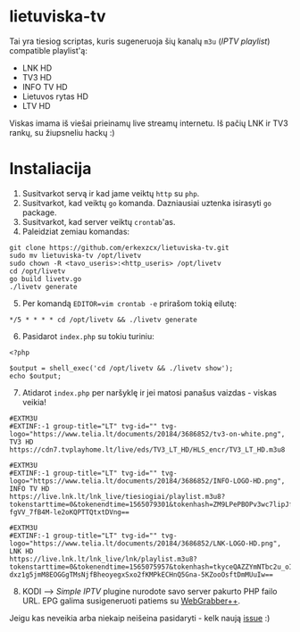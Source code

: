 # lietuviska-tv

Tai yra tiesiog scriptas, kuris sugeneruoja šių kanalų `m3u` (_IPTV playlist_) compatible playlist'ą:
* LNK HD
* TV3 HD
* INFO TV HD
* Lietuvos rytas HD
* LTV HD

Viskas imama iš viešai prieinamų live streamų internetu. Iš pačių LNK ir TV3 rankų, su žiupsneliu hackų :)

# Instaliacija

1. Susitvarkot servą ir kad jame veiktų `http` su `php`.
2. Susitvarkot, kad veiktų `go` komanda. Dazniausiai uztenka isirasyti `go` package.
3. Susitvarkot, kad server veiktų `crontab`'as.
4. Paleidziat zemiau komandas:
```
git clone https://github.com/erkexzcx/lietuviska-tv.git
sudo mv lietuviska-tv /opt/livetv
sudo chown -R <tavo_useris>:<http_useris> /opt/livetv
cd /opt/livetv
go build livetv.go
./livetv generate
```
5. Per komandą `EDITOR=vim crontab -e` prirašom tokią eilutę:
```
*/5 * * * * cd /opt/livetv && ./livetv generate
```
6. Pasidarot `index.php` su tokiu turiniu:
```
<?php

$output = shell_exec('cd /opt/livetv && ./livetv show');
echo $output;
```
7. Atidarot `index.php` per naršyklę ir jei matosi panašus vaizdas - viskas veikia!
```
#EXTM3U
#EXTINF:-1 group-title="LT" tvg-id="" tvg-logo="https://www.telia.lt/documents/20184/3686852/tv3-on-white.png", TV3 HD
https://cdn7.tvplayhome.lt/live/eds/TV3_LT_HD/HLS_encr/TV3_LT_HD.m3u8

#EXTM3U
#EXTINF:-1 group-title="LT" tvg-id="" tvg-logo="https://www.telia.lt/documents/20184/3686852/INFO-LOGO-HD.png", INFO TV HD
https://live.lnk.lt/lnk_live/tiesiogiai/playlist.m3u8?tokenstarttime=0&tokenendtime=1565079301&tokenhash=ZM9LPePBOPv3wc7lipJfJU5IB6H_fhmHajoSb9rfY8q6RyTAPHYp4Guoz-fgVV_7fB4M-le2oKQPTTQtxtDVng==

#EXTM3U
#EXTINF:-1 group-title="LT" tvg-id="" tvg-logo="https://www.telia.lt/documents/20184/3686852/LNK-LOGO-HD.png", LNK HD
https://live.lnk.lt/lnk_live/lnk/playlist.m3u8?tokenstarttime=0&tokenendtime=1565075957&tokenhash=tkyceQAZZYmNTbc2u_oIo-dxz1g5jmM8EOGGgTMsNjfBheoyegxSxo2fKMPkECHnQ5Gna-5KZooOsftDmMUuIw==
```
8. KODI --> _Simple IPTV_ plugine nurodote savo server pakurto PHP failo URL. EPG galima susigeneruoti patiems su [WebGrabber++](http://www.webgrabplus.com/).

Jeigu kas neveikia arba niekaip neišeina pasidaryti - kelk naują [issue](https://github.com/erkexzcx/lietuviska-tv/issues) :)

